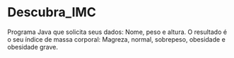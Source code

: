 # Descubra_IMC
 Programa Java que solicita seus dados: Nome, peso e altura. O resultado é o seu índice de massa corporal: Magreza, normal, sobrepeso, obesidade e obesidade grave.
